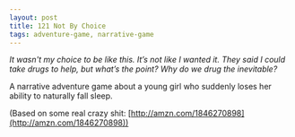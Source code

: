 ```yaml
---
layout: post
title: 121 Not By Choice
tags: adventure-game, narrative-game
---
```

*It wasn't my choice to be like this.  It’s not like I wanted it. They said I could take drugs to help, but what’s the point?  Why do we drug the inevitable?*

A narrative adventure game about a young girl who suddenly loses her ability to naturally fall sleep.

(Based on some real crazy shit: [http://amzn.com/1846270898](http://amzn.com/1846270898))